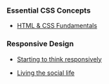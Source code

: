 ### Essential CSS Concepts

- [HTML & CSS Fundamentals](https://dilarademirhan.github.io/frontend-works/challenge-1) 

### Responsive Design

- [Starting to think responsively](https://dilarademirhan.github.io/frontend-works/fancy/)  

- [Living the social life](https://dilarademirhan.github.io/frontend-works/living-the-social-life)  


